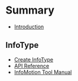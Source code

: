 # Summary

* [Introduction](INDEX.md)

## InfoType

* [Create InfoType](InfoType/CreateInfoType.md)
* [API Reference](InfoType/APIReference.md)
* [InfoMotion Tool Manual](InfoType/InfoMotionTool.md)
